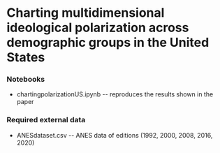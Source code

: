 # Charting multidimensional ideological polarization across demographic groups in the United States


### Notebooks
- chartingpolarizationUS.ipynb -- reproduces the results shown in the paper


### Required external data
- ANESdataset.csv -- ANES data of editions (1992, 2000, 2008, 2016, 2020)
